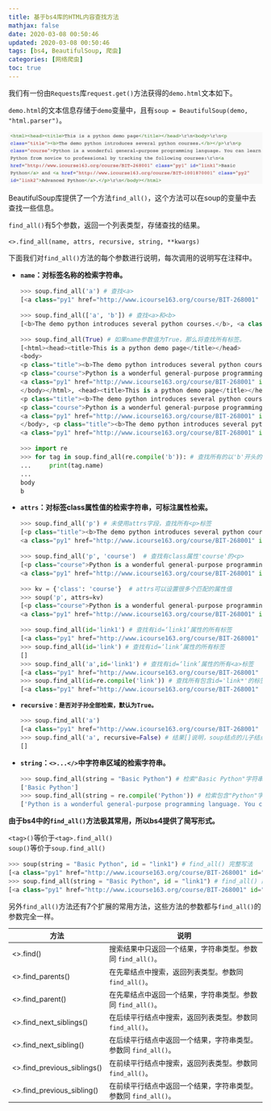 ```yaml
---
title: 基于bs4库的HTML内容查找方法
mathjax: false
date: 2020-03-08 00:50:46
updated: 2020-03-08 00:50:46
tags: [bs4, BeautifulSoup, 爬虫]
categories: [网络爬虫]
toc: true
---
```


我们有一份由`Requests`库`request.get()`方法获得的`demo.html`文本如下。

`demo.html`的文本信息存储于`demo`变量中，且有`soup = BeautifulSoup(demo, "html.parser")`。



![](https://raw.githubusercontent.com/gukaifeng/PicGo/master/img/%E5%9F%BA%E4%BA%8Ebs4%E5%BA%93%E7%9A%84HTML%E5%86%85%E5%AE%B9%E6%9F%A5%E6%89%BE%E6%96%B9%E6%B3%95_1.png)

BeautifulSoup库提供了一个方法`find_all()`，这个方法可以在soup的变量中去查找一些信息。

`find_all()`有5个参数，返回一个列表类型，存储查找的结果。

`<>.find_all(name, attrs, recursive, string, **kwargs)`

下面我们对`find_all()`方法的每个参数进行说明，每次调用的说明写在注释中。

<!--more-->

* **`name`：对标签名称的检索字符串。**

    ```python
    >>> soup.find_all('a') # 查找<a>
    [<a class="py1" href="http://www.icourse163.org/course/BIT-268001" id="link1">Basic Python</a>, <a class="py2" href="http://www.icourse163.org/course/BIT-1001870001" id="link2">Advanced Python</a>]
    ```

    ```python
    >>> soup.find_all(['a', 'b']) # 查找<a>和<b>
    [<b>The demo python introduces several python courses.</b>, <a class="py1" href="http://www.icourse163.org/course/BIT-268001" id="link1">Basic Python</a>, <a class="py2" href="http://www.icourse163.org/course/BIT-1001870001" id="link2">Advanced Python</a>]
    ```

    ```python
    >>> soup.find_all(True) # 如果name参数值为True，那么将查找所有标签。
    [<html><head><title>This is a python demo page</title></head>
    <body>
    <p class="title"><b>The demo python introduces several python courses.</b></p>
    <p class="course">Python is a wonderful general-purpose programming language. You can learn Python from novice to professional by tracking the following courses:
    <a class="py1" href="http://www.icourse163.org/course/BIT-268001" id="link1">Basic Python</a> and <a class="py2" href="http://www.icourse163.org/course/BIT-1001870001" id="link2">Advanced Python</a>.</p>
    </body></html>, <head><title>This is a python demo page</title></head>, <title>This is a python demo page</title>, <body>
    <p class="title"><b>The demo python introduces several python courses.</b></p>
    <p class="course">Python is a wonderful general-purpose programming language. You can learn Python from novice to professional by tracking the following courses:
    <a class="py1" href="http://www.icourse163.org/course/BIT-268001" id="link1">Basic Python</a> and <a class="py2" href="http://www.icourse163.org/course/BIT-1001870001" id="link2">Advanced Python</a>.</p>
    </body>, <p class="title"><b>The demo python introduces several python courses.</b></p>, <b>The demo python introduces several python courses.</b>, <p class="course">Python is a wonderful general-purpose programming language. You can learn Python from novice to professional by tracking the following courses:
    <a class="py1" href="http://www.icourse163.org/course/BIT-268001" id="link1">Basic Python</a> and <a class="py2" href="http://www.icourse163.org/course/BIT-1001870001" id="link2">Advanced Python</a>.</p>, <a class="py1" href="http://www.icourse163.org/course/BIT-268001" id="link1">Basic Python</a>, <a class="py2" href="http://www.icourse163.org/course/BIT-1001870001" id="link2">Advanced Python</a>]
    ```

    ```python
    >>> import re
    >>> for tag in soup.find_all(re.compile('b')): # 查找所有的以'b'开头的标签
    ...     print(tag.name)
    ... 
    body
    b
    ```

* **`attrs`：对标签class属性值的检索字符串，可标注属性检索。**

    ```python
    >>> soup.find_all('p') # 未使用attrs字段，查找所有<p>标签
    [<p class="title"><b>The demo python introduces several python courses.</b></p>, <p class="course">Python is a wonderful general-purpose programming language. You can learn Python from novice to professional by tracking the following courses:
    <a class="py1" href="http://www.icourse163.org/course/BIT-268001" id="link1">Basic Python</a> and <a class="py2" href="http://www.icourse163.org/course/BIT-1001870001" id="link2">Advanced Python</a>.</p>]
    ```

    ```python
    >>> soup.find_all('p', 'course')  # 查找有class属性'course'的<p>
    [<p class="course">Python is a wonderful general-purpose programming language. You can learn Python from novice to professional by tracking the following courses:
    <a class="py1" href="http://www.icourse163.org/course/BIT-268001" id="link1">Basic Python</a> and <a class="py2" href="http://www.icourse163.org/course/BIT-1001870001" id="link2">Advanced Python</a>.</p>]
    ```

    ```python
    >>> kv = {'class': 'course'}  # attrs可以设置很多个匹配的属性值
    >>> soup('p', attrs=kv)
    [<p class="course">Python is a wonderful general-purpose programming language. You can learn Python from novice to professional by tracking the following courses:
    <a class="py1" href="http://www.icourse163.org/course/BIT-268001" id="link1">Basic Python</a> and <a class="py2" href="http://www.icourse163.org/course/BIT-1001870001" id="link2">Advanced Python</a>.</p>]
    ```

    ```python
    >>> soup.find_all(id='link1') # 查找有id=‘link1’属性的所有标签
    [<a class="py1" href="http://www.icourse163.org/course/BIT-268001" id="link1">Basic Python</a>]
    >>> soup.find_all(id='link') # 查找有id=‘link’属性的所有标签
    []
    >>> soup.find_all('a',id='link1') # 查找有id=‘link’属性的所有<a>标签
    [<a class="py1" href="http://www.icourse163.org/course/BIT-268001" id="link1">Basic Python</a>]
    >>> soup.find_all(id=re.compile('link')) # 查找所有包含id='link*'的标签
    [<a class="py1" href="http://www.icourse163.org/course/BIT-268001" id="link1">Basic Python</a>, <a class="py2" href="http://www.icourse163.org/course/BIT-1001870001" id="link2">Advanced Python</a>]
    ```

* **`recursive：是否对子孙全部检索，默认为True。`**

    ```python
    >>> soup.find_all('a')
    [<a class="py1" href="http://www.icourse163.org/course/BIT-268001" id="link1">Basic Python</a>, <a class="py2" href="http://www.icourse163.org/course/BIT-1001870001" id="link2">Advanced Python</a>]
    >>> soup.find_all('a', recursive=False) # 结果[]说明，soup结点的儿子结点中无<a>。<a>在子孙中
    []
    ```

* **`string`：`<>...</>`中字符串区域的检索字符串。**

    ```python
    >>> soup.find_all(string = "Basic Python") # 检索"Basic Python"字符串，一字不能差，必须是<>...</>内的完整内容
    ['Basic Python']
    >>> soup.find_all(string = re.compile('Python')) # 检索包含"Python"字符串的<>...</>内的完整内容
    ['Python is a wonderful general-purpose programming language. You can learn Python from novice to professional by tracking the following courses:\r\n', 'Basic Python', 'Advanced Python']
    ```

    



**由于bs4中的`find_all()`方法极其常用，所以bs4提供了简写形式。**

`<tag>()`等价于`<tag>.find_all()` <br/>`soup()`等价于`soup.find_all()`

```python
>>> soup(string = "Basic Python", id = "link1") # find_all() 完整写法
[<a class="py1" href="http://www.icourse163.org/course/BIT-268001" id="link1">Basic Python</a>]
>>> soup.find_all(string = "Basic Python", id = "link1") # find_all() 简写
[<a class="py1" href="http://www.icourse163.org/course/BIT-268001" id="link1">Basic Python</a>]
```

另外`find_all()`方法还有7个扩展的常用方法，这些方法的参数都与`find_all()`的参数完全一样。

| 方法                        | 说明                                                         |
| --------------------------- | ------------------------------------------------------------ |
| <>.find()                   | 搜索结果中只返回一个结果，字符串类型。参数同 `find_all()`。  |
| <>.find_parents()           | 在先辈结点中搜索，返回列表类型。参数同 `find_all()`。        |
| <>.find_parent()            | 在先辈结点中返回一个结果，字符串类型。参数同 `find_all()`。  |
| <>.find_next_siblings()     | 在后续平行结点中搜索，返回列表类型。参数同 `find_all()`。    |
| <>.find_next_sibling()      | 在后续平行结点中返回一个结果，字符串类型。参数同 `find_all()`。 |
| <>.find_previous_siblings() | 在前续平行结点中搜索，返回列表类型。参数同 `find_all()`。    |
| <>.find_previous_sibling()  | 在前续平行结点中返回一个结果，字符串类型。参数同 `find_all()`。 |

